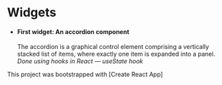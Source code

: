 # Widgets

* #### First widget: An accordion component
  The accordion is a graphical control element comprising a vertically stacked list of items, where exactly one item is expanded into a panel.
*Done using hooks in React — useState hook*




This project was bootstrapped with [Create React App]



